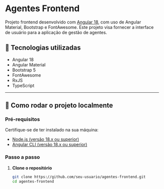 # Agentes Frontend

Projeto frontend desenvolvido com [Angular 18](https://angular.io/), com uso de Angular Material, Bootstrap e FontAwesome. Este projeto visa fornecer a interface de usuário para a aplicação de gestão de agentes.

## 🧰 Tecnologias utilizadas

- Angular 18
- Angular Material
- Bootstrap 5
- FontAwesome
- RxJS
- TypeScript

---

## 🚀 Como rodar o projeto localmente

### Pré-requisitos

Certifique-se de ter instalado na sua máquina:

- [Node.js (versão 18.x ou superior)](https://nodejs.org/)
- [Angular CLI (versão 18.x ou superior)](https://angular.io/cli)

### Passo a passo

1. **Clone o repositório**
   ```bash
   git clone https://github.com/seu-usuario/agentes-frontend.git
   cd agentes-frontend
